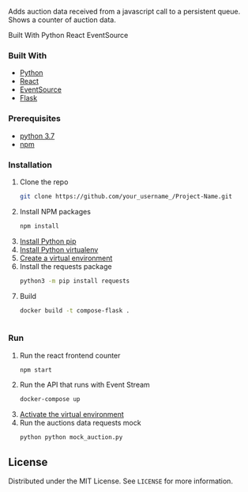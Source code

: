 Adds auction data received from a javascript call to a persistent queue.
Shows a counter of auction data.



Built With
Python
React
EventSource

### Built With

* [Python](https://getbootstrap.com)
* [React](https://jquery.com)
* [EventSource](https://laravel.com)
* [Flask](https://laravel.com)

### Prerequisites

* [python 3.7](https://www.python.org/downloads/)
* [npm](https://docs.npmjs.com/downloading-and-installing-node-js-and-npm)

### Installation

1. Clone the repo
   ```sh
   git clone https://github.com/your_username_/Project-Name.git
   ```
2. Install NPM packages
   ```sh
   npm install
3. [Install Python pip](https://packaging.python.org/guides/installing-using-pip-and-virtual-environments/#installing-pip)
4. [Install Python virtualenv](https://packaging.python.org/guides/installing-using-pip-and-virtual-environments/#installing-pip)
5. [Create a virtual environment](https://packaging.python.org/guides/installing-using-pip-and-virtual-environments/#creating-a-virtual-environment)
6. Install the requests package
   ```sh
   python3 -m pip install requests
7. Build
   ```sh
   docker build -t compose-flask .
  
### Run

1. Run the react frontend counter
   ```sh
   npm start
2. Run the API that runs with Event Stream
   ```sh
   docker-compose up
3. [Activate the virtual environment](https://packaging.python.org/guides/installing-using-pip-and-virtual-environments/#activating-a-virtual-environment)
4. Run the auctions data requests mock
   ```sh
   python python mock_auction.py

## License

Distributed under the MIT License. See `LICENSE` for more information.

  
   



